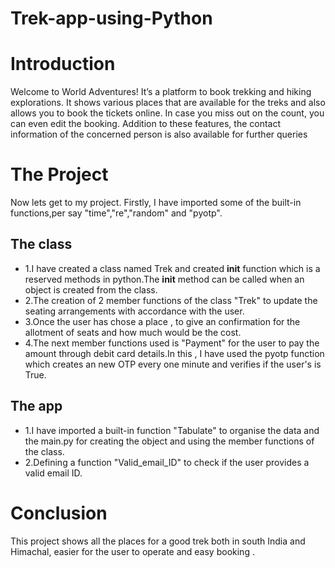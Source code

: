 # Trek-app-using-Python

# Introduction
Welcome to World Adventures!
It’s a platform to book trekking and hiking explorations. 
It shows various places that are available for the treks and also allows you to book the tickets online. In case you miss out on the count, you can even edit the booking. 
Addition to these features, the contact information of the concerned person is also available for further queries

# The Project
Now lets get to my project.
Firstly, I have imported some of the built-in functions,per say "time","re","random" and "pyotp".

## The class
* 1.I have created a class named Trek and created __init__ function which is a reserved methods in python.The __init__ method               can be called when an object is created from the class.
* 2.The creation of 2 member functions of the class "Trek" to update the seating arrangements with accordance with the user.
* 3.Once the user has chose a place , to give an confirmation for the allotment of seats and how much would be the cost.
* 4.The next member functions used is "Payment" for the user to pay the amount through debit card details.In this , I have used             the pyotp function which creates an new OTP every one minute and verifies if the user's is True.
## The app
* 1.I have imported a built-in function "Tabulate" to organise the data and the main.py for creating the object and using the                  member functions of the class.
* 2.Defining a function "Valid_email_ID" to check if the user provides a valid email ID.
         
# Conclusion
This project shows all the places for a good trek both in south India and Himachal, easier for the user to operate and easy booking .
         
         
         
          
          
          
          
